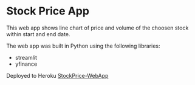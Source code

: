 # Stock Price App

This web app shows line chart of price and volume of the choosen stock within start and end date.

The web app was built in Python using the following libraries:
* streamlit
* yfinance

Deployed to Heroku [StockPrice-WebApp](https://stock-price-webapplication.herokuapp.com)

